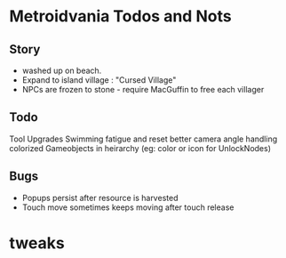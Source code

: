 # Metroidvania Todos and Nots

## Story

 - washed up on beach.
 - Expand to island village : "Cursed Village"
 - NPCs are frozen to stone - require MacGuffin to free each villager

## Todo

Tool Upgrades
Swimming fatigue and reset
better camera angle handling
colorized Gameobjects in heirarchy (eg: color or icon for UnlockNodes)


## Bugs

 - Popups persist after resource is harvested
 - Touch move sometimes keeps moving after touch release


# tweaks